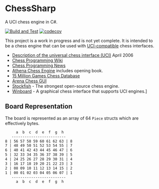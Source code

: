 ChessSharp
==========

A UCI chess engine in C#.

[![Build and Test](https://github.com/rprouse/ChessSharp/actions/workflows/build.yml/badge.svg)](https://github.com/rprouse/ChessSharp/actions/workflows/build.yml) [![codecov](https://codecov.io/gh/rprouse/ChessSharp/graph/badge.svg?token=QQ3I7HIOCB)](https://codecov.io/gh/rprouse/ChessSharp)

This project is a work in progress and is not yet complete. It is
intended to be a chess engine that can be used with
[UCI-compatible](https://en.wikipedia.org/wiki/Universal_Chess_Interface)
chess interfaces.

- [Description of the universal chess interface (UCI)](./Documents/uci-engine-interface.txt) April 2006
- [Chess Programming Wiki](https://www.chessprogramming.org/Main_Page)
- [Chess Programming News](https://www.chessprogramming.net/)
- [Athena Chess Engine](https://github.com/NicolasSegl/Athena) includes opening book.
- [15 Million Games Chess Database](https://sourceforge.net/projects/codekiddy-chess/)
- [Arena Chess GUI](http://www.playwitharena.com/)
- [Stockfish](https://stockfishchess.org/) - The strongest open-source chess engine.
- [Winboard](https://www.winboard.org/) - A graphical chess interface that supports UCI engines.]

## Board Representation

The board is represented as an array of 64 `Piece` structs which are effectively bytes.

```txt
     a  b  c  d  e  f  g  h
   -------------------------
8 | 56 57 58 59 60 61 62 63 | 8
7 | 48 49 50 51 52 53 54 55 | 7
6 | 40 41 42 43 44 45 46 47 | 6
5 | 32 33 34 35 36 37 38 39 | 5
4 | 24 25 26 27 28 29 30 31 | 4
3 | 16 17 18 19 20 21 22 23 | 3
2 | 08 09 10 11 12 13 14 15 | 2
1 | 00 01 02 03 04 05 06 07 | 1
   -------------------------
     a  b  c  d  e  f  g  h
```
